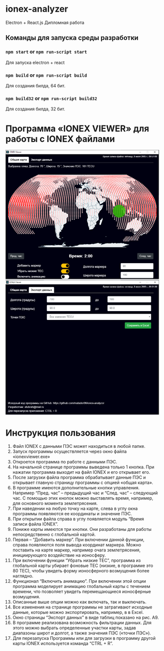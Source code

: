 # ionex-analyzer
Electron + React.js
Дипломная работа

## Команды для запуска среды разработки

### `npm start` or `npm run-script start`

Для запуска electron + react

### `npm build` or `npm run-script build`

Для создания билда, 64 бит. 

### `npm build32` or `npm run-script build32`

Для создания билда, 32 бит. 

# Программа «IONEX VIEWER» для работы с IONEX файлами

![Иллюстрация к проекту](https://github.com/matador96/ionex-analyzer/blob/master/ReadMeFiles/1.png?raw=true)
![Иллюстрация к проекту](https://github.com/matador96/ionex-analyzer/blob/master/ReadMeFiles/2.png?raw=true)

# Инструкция пользования

1.	Файл IONEX с данными ПЭС может находиться в любой папке.
2.	Запуск программы осуществляется через окно файла «ionexviewer.exe»
3.	Откроется программа по работе с данными ПЭС. 
4.	На начальной странице программы выведена только 1 кнопка. При нажатии программа выходит на файл IONEX и его открывает его.
5.	После загрузки файла программа обрабатывает данные ПЭС и открывает главную страницу программы с опцией «общая карта». 
6.	В программе имеются дополнительные кнопки управления. Например “Пред. час” – предыдущий час и “След. час” – следующий час. С помощью этих кнопок можно выставлять время, например, для основного момента землетрясения. 
7.	При наведении на любую точку на карте, слева в углу окна программы появляются ее координаты и значение ПЭС.
8.	При открытии файла справа в углу появляется модуль “Время записи файла IONEX”.
9.	Пониже карты имеются три кнопки. Они разработаны для работы непосредственно с глобальной картой. 
10.	Первая – “Добавить маркер”. При включении данной функции, справа появляются поля вывода координат маркера. Можно поставить на карте маркер, например очага землетрясения, инициирующего воздействие на ионосферу. 
11.	При включении функции “Убрать низкие TEC”, программа из глобальной карты убирает фоновые TEC (низкие, в программе это 80 TEC), чтобы увидеть форму ионосферного возмущения более наглядно. 
12.	Функционал “Включить анимацию”. При включении этой опции программа моделирует анимацию глобальный карты с течением времени, что позволяет увидеть перемещающиеся ионосферные возмущения.
13.	Описанные выше опции можно как включать, так и выключать. 
14.	Все изменения на странице программы не затрагивают исходные данные, которые можно экспортировать, например, в в Excel.
15.	 Окно страницы “Экспорт данных” в виде таблиц показано на рис. А9. 
16. В программе реализована возможность фильтрации данных. Для этого можно выбрать определенные участки карты, задав диапазоны широт и долгот, а также значения ПЭС («точки ПЭС»).
17.	Для перезапуска Программы или для загрузки в программу другой карты IONEX используется команда “CTRL + R”.
